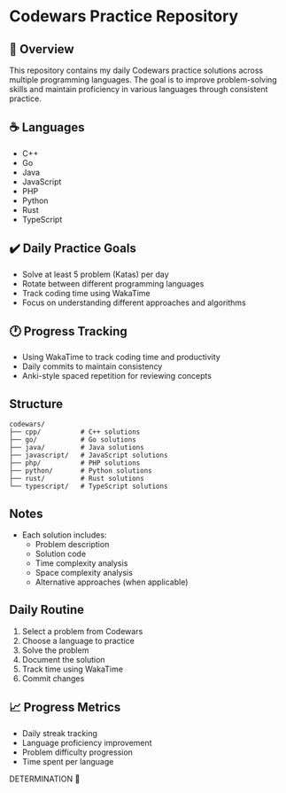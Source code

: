 # Codewars Practice Repository

## 👾 Overview

This repository contains my daily Codewars practice solutions across multiple programming languages. The goal is to improve problem-solving skills and maintain proficiency in various languages through consistent practice.

## ☕ Languages

- C++
- Go
- Java
- JavaScript
- PHP
- Python
- Rust
- TypeScript

## ✔️ Daily Practice Goals

- Solve at least 5 problem (Katas) per day
- Rotate between different programming languages
- Track coding time using WakaTime
- Focus on understanding different approaches and algorithms

## 🕐 Progress Tracking

- Using WakaTime to track coding time and productivity
- Daily commits to maintain consistency
- Anki-style spaced repetition for reviewing concepts

## Structure

```
codewars/
├── cpp/          # C++ solutions
├── go/           # Go solutions
├── java/         # Java solutions
├── javascript/   # JavaScript solutions
├── php/          # PHP solutions
├── python/       # Python solutions
├── rust/         # Rust solutions
└── typescript/   # TypeScript solutions
```

## Notes

- Each solution includes:
  - Problem description
  - Solution code
  - Time complexity analysis
  - Space complexity analysis
  - Alternative approaches (when applicable)

## Daily Routine

1. Select a problem from Codewars
2. Choose a language to practice
3. Solve the problem
4. Document the solution
5. Track time using WakaTime
6. Commit changes

## 📈 Progress Metrics

- Daily streak tracking
- Language proficiency improvement
- Problem difficulty progression
- Time spent per language

DETERMINATION 👾

